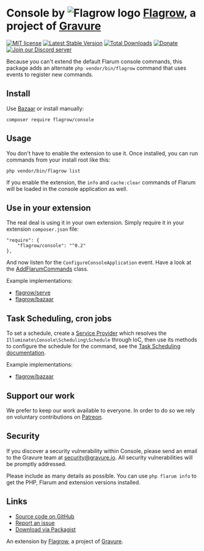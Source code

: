 # Console by ![Flagrow logo](https://avatars0.githubusercontent.com/u/16413865?v=3&s=20) [Flagrow](https://discuss.flarum.org/d/1832-flagrow-extension-developer-group), a project of [Gravure](https://gravure.io/)

[![MIT license](https://img.shields.io/badge/license-MIT-blue.svg)](https://github.com/flagrow/console/blob/master/LICENSE.md) [![Latest Stable Version](https://img.shields.io/packagist/v/flagrow/console.svg)](https://packagist.org/packages/flagrow/console) [![Total Downloads](https://img.shields.io/packagist/dt/flagrow/console.svg)](https://packagist.org/packages/flagrow/console) [![Donate](https://img.shields.io/badge/patreon-support-yellow.svg)](https://www.patreon.com/flagrow) [![Join our Discord server](https://discordapp.com/api/guilds/240489109041315840/embed.png)](https://flagrow.io/join-discord)

Because you can't extend the default Flarum console commands, this package adds an alternate `php vendor/bin/flagrow` command that uses events to register new commands.

## Install

Use [Bazaar](https://discuss.flarum.org/d/5151-flagrow-bazaar-the-extension-marketplace) or install manually:

    composer require flagrow/console

## Usage

You don't have to enable the extension to use it.
Once installed, you can run commands from your install root like this:

    php vendor/bin/flagrow list

If you enable the extension, the `info` and `cache:clear` commands of Flarum will be loaded in the console application as well.

## Use in your extension

The real deal is using it in your own extension.
Simply require it in your extension `composer.json` file:

    "require": {
        "flagrow/console": "^0.2"
    },

And now listen for the `ConfigureConsoleApplication` event.
Have a look at the [AddFlarumCommands](src/Listeners/AddFlarumCommands.php) class.

Example implementations:
- [flagrow/serve](https://github.com/flagrow/serve)
- [flagrow/bazaar](https://github.com/flagrow/bazaar)

## Task Scheduling, cron jobs

To set a schedule, create a [Service Provider](https://laravel.com/docs/5.1/packages#service-providers) which
resolves the `Illuminate\Console\Scheduling\Schedule` through IoC, then use its methods to configure the schedule
for the command, see the [Task Scheduling documentation](https://laravel.com/docs/5.1/scheduling#defining-schedules).

Example implementations:
- [flagrow/bazaar](https://github.com/flagrow/bazaar)

## Support our work

We prefer to keep our work available to everyone.
In order to do so we rely on voluntary contributions on [Patreon](https://www.patreon.com/flagrow).

## Security

If you discover a security vulnerability within Console, please send an email to the Gravure team at security@gravure.io. All security vulnerabilities will be promptly addressed.

Please include as many details as possible. You can use `php flarum info` to get the PHP, Flarum and extension versions installed.

## Links

- [Source code on GitHub](https://github.com/flagrow/console)
- [Report an issue](https://github.com/flagrow/console/issues)
- [Download via Packagist](https://packagist.org/packages/flagrow/console)

An extension by [Flagrow](https://flagrow.io/), a project of [Gravure](https://gravure.io/).
